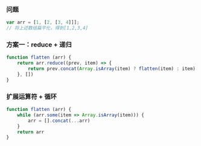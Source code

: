### 问题
```js
var arr = [1, [2, [3, 4]]];
// 将上述数组扁平化，得到[1,2,3,4]
```

### 方案一：reduce + 递归
```js
function flatten (arr) {
	return arr.reduce((prev, item) => {
		return prev.concat(Array.isArray(item) ? flatten(item) : item)
	}, [])
}
```

### 扩展运算符 + 循环
```js
function flatten (arr) {
	while (arr.some(item => Array.isArray(item))) {
		arr = [].concat(...arr)
	}
	return arr
}
```
